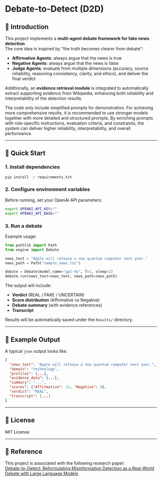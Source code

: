 # Debate-to-Detect (D2D)

## 📌 Introduction
This project implements a **multi-agent debate framework for fake news detection**.  
The core idea is inspired by "the truth becomes clearer from debate":  
- **Affirmative Agents**: always argue that the news is true  
- **Negative Agents**: always argue that the news is false  
- **Judge Agents**: evaluate from multiple dimensions (accuracy, source reliability, reasoning consistency, clarity, and ethics), and deliver the final verdict  

Additionally, an **evidence retrieval module** is integrated to automatically extract supporting evidence from Wikipedia, enhancing both reliability and interpretability of the detection results.

The code only include simplified prompts for demonstration.
For achieving more comprehensive results, it is recommended to use stronger models together with more detailed and structured prompts. By enriching prompts with role-specific instructions, evaluation criteria, and constraints, the system can deliver higher reliability, interpretability, and overall performance.


---

## 🚀 Quick Start

### 1. Install dependencies
```bash
pip install -r requirements.txt
```

### 2. Configure environment variables
Before running, set your OpenAI API parameters:
```bash
export OPENAI_API_KEY=""
export OPENAI_API_BASE=""
```

### 3. Run a debate
Example usage:
```python
from pathlib import Path
from engine import Debate

news_text = "Apple will release a new quantum computer next year."
news_path = Path("sample_news.txt")

debate = Debate(model_name="gpt-4o", T=1, sleep=1)
debate.run(news_text=news_text, news_path=news_path)
```

The output will include:
- **Verdict** (REAL / FAKE / UNCERTAIN)  
- **Score distribution** (Affirmative vs Negative)  
- **Debate summary** (with evidence references)  
- **Transcript**  

Results will be automatically saved under the `Results/` directory.

---

## 📂 Example Output

A typical `json` output looks like:
```json
{
  "news_text": "Apple will release a new quantum computer next year.",
  "domain": "technology",
  "profiles": {...},
  "evidence_data": {...},
  "summary": "...",
  "scores": {"Affirmative": 12, "Negative": 8},
  "verdict": "REAL",
  "transcript": [...]
}
```

---

## 📜 License
MIT License

---

## 📖 Reference
This project is associated with the following research paper:  
[Debate-to-Detect: Reformulating Misinformation Detection as a Real-World Debate with Large Language Models](http://arxiv.org/abs/2505.18596)
